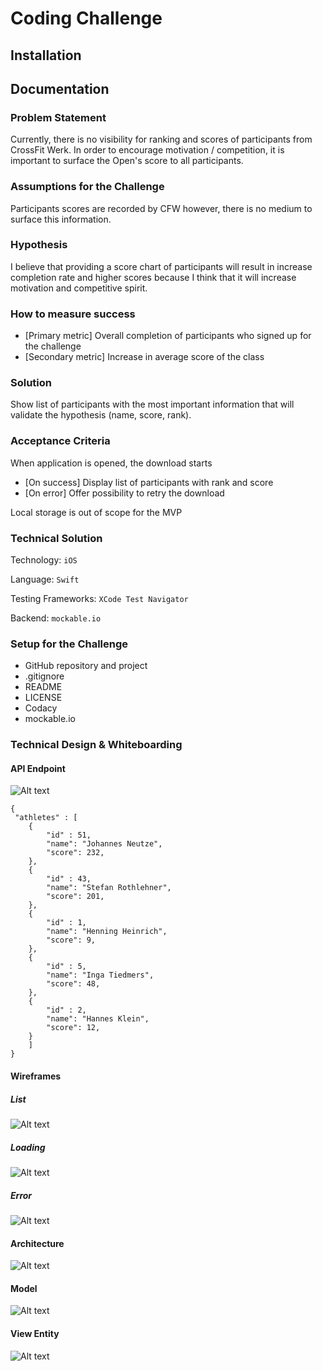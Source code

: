 # Coding Challenge
## Installation
## Documentation
### Problem Statement
Currently, there is no visibility for ranking and scores of participants from CrossFit Werk. In order to encourage motivation / competition, it is important to surface the Open's score to all participants.
### Assumptions for the Challenge
Participants scores are recorded by CFW however, there is no medium to surface this information.
### Hypothesis
I believe that providing a score chart of participants will result in increase completion rate and higher scores because I think that it will increase motivation and competitive spirit.
### How to measure success
* [Primary metric] Overall completion of participants who signed up for the challenge
* [Secondary metric] Increase in average score of the class
### Solution
Show list of participants with the most important information that will validate the hypothesis (name, score, rank).
### Acceptance Criteria
When application is opened, the download starts
* [On success] Display list of participants with rank and score
* [On error] Offer possibility to retry the download

Local storage is out of scope for the MVP
### Technical Solution
Technology: `iOS`

Language: `Swift`

Testing Frameworks: `XCode Test Navigator`

Backend: `mockable.io`
### Setup for the Challenge
* GitHub repository and project
* .gitignore
* README
* LICENSE
* Codacy
* mockable.io
### Technical Design & Whiteboarding
#### API Endpoint
![Alt text](https://github.com/neutze/mobile-ios-app-cfw/blob/master/.whiteboard/api/athletes.png?raw=true "API")

```
{
 "athletes" : [
    {
        "id" : 51,
        "name": "Johannes Neutze",
        "score": 232,
    },
    {
        "id" : 43,
        "name": "Stefan Rothlehner",
        "score": 201,
    },
    {
        "id" : 1,
        "name": "Henning Heinrich",
        "score": 9,
    },
    {
        "id" : 5,
        "name": "Inga Tiedmers",
        "score": 48,
    },
    {
        "id" : 2,
        "name": "Hannes Klein",
        "score": 12,
    }
    ]
}
```
#### Wireframes
##### List
![Alt text](https://github.com/neutze/mobile-ios-app-cfw/blob/master/.whiteboard/wireframes/list.png?raw=true "Wireframe List")
##### Loading
![Alt text](https://github.com/neutze/mobile-ios-app-cfw/blob/master/.whiteboard/wireframes/loading.png?raw=true "Wireframe Loading")
##### Error
![Alt text](https://github.com/neutze/mobile-ios-app-cfw/blob/master/.whiteboard/wireframes/error.png?raw=true "Wireframe Error")
#### Architecture
![Alt text](https://github.com/neutze/mobile-ios-app-cfw/blob/master/.whiteboard/architecture/mvvm.png?raw=true "Architecture")
#### Model
![Alt text](https://github.com/neutze/mobile-ios-app-cfw/blob/master/.whiteboard/model/athlete.png?raw=true "Model")
#### View Entity
![Alt text](https://github.com/neutze/mobile-ios-app-cfw/blob/master/.whiteboard/entity/athlete.png?raw=true "View Entity")
